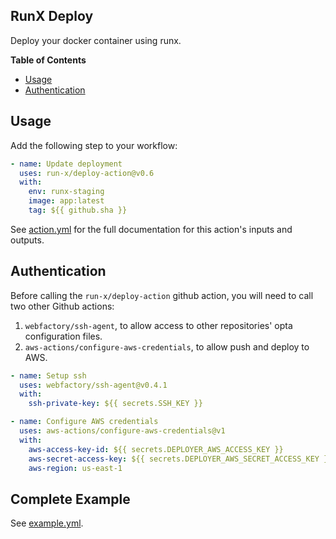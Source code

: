 ## RunX Deploy

Deploy your docker container using runx.

**Table of Contents**

<!-- toc -->

- [Usage](#usage)
- [Authentication](#authentication)

<!-- tocstop -->

## Usage

Add the following step to your workflow:

```yaml
- name: Update deployment
  uses: run-x/deploy-action@v0.6
  with:
    env: runx-staging
    image: app:latest
    tag: ${{ github.sha }}
```

See [action.yml](action.yml) for the full documentation for this action's inputs and outputs.

## Authentication
Before calling the `run-x/deploy-action` github action, you will need to call two other Github actions:
1. `webfactory/ssh-agent`, to allow access to other repositories' opta configuration files.
2. `aws-actions/configure-aws-credentials`, to allow push and deploy to AWS.

```yml
- name: Setup ssh
  uses: webfactory/ssh-agent@v0.4.1
  with:
    ssh-private-key: ${{ secrets.SSH_KEY }}

- name: Configure AWS credentials	
  uses: aws-actions/configure-aws-credentials@v1	
  with:	
    aws-access-key-id: ${{ secrets.DEPLOYER_AWS_ACCESS_KEY }}	
    aws-secret-access-key: ${{ secrets.DEPLOYER_AWS_SECRET_ACCESS_KEY }}	
    aws-region: us-east-1	
```

## Complete Example
See [example.yml](example.yml).